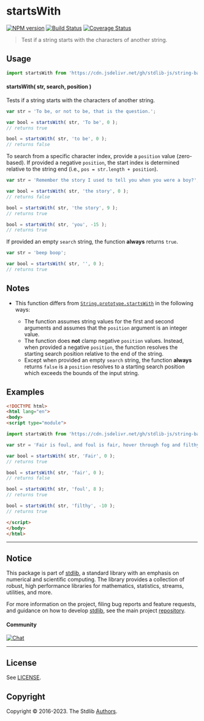 <!--

@license Apache-2.0

Copyright (c) 2022 The Stdlib Authors.

Licensed under the Apache License, Version 2.0 (the "License");
you may not use this file except in compliance with the License.
You may obtain a copy of the License at

   http://www.apache.org/licenses/LICENSE-2.0

Unless required by applicable law or agreed to in writing, software
distributed under the License is distributed on an "AS IS" BASIS,
WITHOUT WARRANTIES OR CONDITIONS OF ANY KIND, either express or implied.
See the License for the specific language governing permissions and
limitations under the License.

-->

# startsWith

[![NPM version][npm-image]][npm-url] [![Build Status][test-image]][test-url] [![Coverage Status][coverage-image]][coverage-url] <!-- [![dependencies][dependencies-image]][dependencies-url] -->

> Test if a string starts with the characters of another string.

<section class="intro">

</section>

<!-- /.intro -->



<section class="usage">

## Usage

```javascript
import startsWith from 'https://cdn.jsdelivr.net/gh/stdlib-js/string-base-starts-with@esm/index.mjs';
```

#### startsWith( str, search, position )

Tests if a string starts with the characters of another string.

```javascript
var str = 'To be, or not to be, that is the question.';

var bool = startsWith( str, 'To be', 0 );
// returns true

bool = startsWith( str, 'to be', 0 );
// returns false
```

To search from a specific character index, provide a `position` value (zero-based). If provided a negative `position`, the start index is determined relative to the string end (i.e., `pos = str.length + position`).

```javascript
var str = 'Remember the story I used to tell you when you were a boy?';

var bool = startsWith( str, 'the story', 0 );
// returns false

bool = startsWith( str, 'the story', 9 );
// returns true

bool = startsWith( str, 'you', -15 );
// returns true
```

If provided an empty `search` string, the function **always** returns `true`.

```javascript
var str = 'beep boop';

var bool = startsWith( str, '', 0 );
// returns true
```

</section>

<!-- /.usage -->

<section class="notes">

## Notes

-   This function differs from [`String.prototype.startsWith`][mdn-string-startswith] in the following ways:

    -   The function assumes string values for the first and second arguments and assumes that the `position` argument is an integer value.
    -   The function does **not** clamp negative `position` values. Instead, when provided a negative `position`, the function resolves the starting search position relative to the end of the string.
    -   Except when provided an empty `search` string, the function **always** returns `false` is a `position` resolves to a starting search position which exceeds the bounds of the input string.

</section>

<!-- /.notes -->

<section class="examples">

## Examples

<!-- eslint no-undef: "error" -->

```html
<!DOCTYPE html>
<html lang="en">
<body>
<script type="module">

import startsWith from 'https://cdn.jsdelivr.net/gh/stdlib-js/string-base-starts-with@esm/index.mjs';

var str = 'Fair is foul, and foul is fair, hover through fog and filthy air';

var bool = startsWith( str, 'Fair', 0 );
// returns true

bool = startsWith( str, 'fair', 0 );
// returns false

bool = startsWith( str, 'foul', 8 );
// returns true

bool = startsWith( str, 'filthy', -10 );
// returns true

</script>
</body>
</html>
```

</section>

<!-- /.examples -->

<!-- Section for related `stdlib` packages. Do not manually edit this section, as it is automatically populated. -->

<section class="related">

</section>

<!-- /.related -->

<!-- Section for all links. Make sure to keep an empty line after the `section` element and another before the `/section` close. -->


<section class="main-repo" >

* * *

## Notice

This package is part of [stdlib][stdlib], a standard library with an emphasis on numerical and scientific computing. The library provides a collection of robust, high performance libraries for mathematics, statistics, streams, utilities, and more.

For more information on the project, filing bug reports and feature requests, and guidance on how to develop [stdlib][stdlib], see the main project [repository][stdlib].

#### Community

[![Chat][chat-image]][chat-url]

---

## License

See [LICENSE][stdlib-license].


## Copyright

Copyright &copy; 2016-2023. The Stdlib [Authors][stdlib-authors].

</section>

<!-- /.stdlib -->

<!-- Section for all links. Make sure to keep an empty line after the `section` element and another before the `/section` close. -->

<section class="links">

[npm-image]: http://img.shields.io/npm/v/@stdlib/string-base-starts-with.svg
[npm-url]: https://npmjs.org/package/@stdlib/string-base-starts-with

[test-image]: https://github.com/stdlib-js/string-base-starts-with/actions/workflows/test.yml/badge.svg?branch=main
[test-url]: https://github.com/stdlib-js/string-base-starts-with/actions/workflows/test.yml?query=branch:main

[coverage-image]: https://img.shields.io/codecov/c/github/stdlib-js/string-base-starts-with/main.svg
[coverage-url]: https://codecov.io/github/stdlib-js/string-base-starts-with?branch=main

<!--

[dependencies-image]: https://img.shields.io/david/stdlib-js/string-base-starts-with.svg
[dependencies-url]: https://david-dm.org/stdlib-js/string-base-starts-with/main

-->

[chat-image]: https://img.shields.io/gitter/room/stdlib-js/stdlib.svg
[chat-url]: https://app.gitter.im/#/room/#stdlib-js_stdlib:gitter.im

[stdlib]: https://github.com/stdlib-js/stdlib

[stdlib-authors]: https://github.com/stdlib-js/stdlib/graphs/contributors

[umd]: https://github.com/umdjs/umd
[es-module]: https://developer.mozilla.org/en-US/docs/Web/JavaScript/Guide/Modules

[deno-url]: https://github.com/stdlib-js/string-base-starts-with/tree/deno
[umd-url]: https://github.com/stdlib-js/string-base-starts-with/tree/umd
[esm-url]: https://github.com/stdlib-js/string-base-starts-with/tree/esm
[branches-url]: https://github.com/stdlib-js/string-base-starts-with/blob/main/branches.md

[stdlib-license]: https://raw.githubusercontent.com/stdlib-js/string-base-starts-with/main/LICENSE

[mdn-string-startswith]: https://developer.mozilla.org/en-US/docs/Web/JavaScript/Reference/Global_Objects/String/startsWith

</section>

<!-- /.links -->
